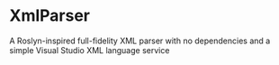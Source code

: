 # XmlParser
A Roslyn-inspired full-fidelity XML parser with no dependencies and a simple Visual Studio XML language service
